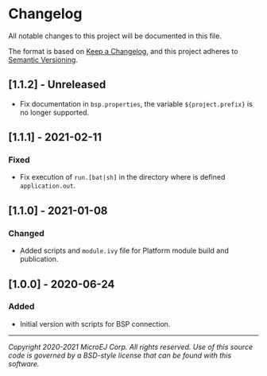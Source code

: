 # Changelog

All notable changes to this project will be documented in this file.

The format is based on [Keep a Changelog](https://keepachangelog.com/en/1.0.0/),
and this project adheres to [Semantic Versioning](https://semver.org/spec/v2.0.0.html).

## [1.1.2] - Unreleased

- Fix documentation in `bsp.properties`, the variable `${project.prefix}` is no longer supported.

## [1.1.1] - 2021-02-11

### Fixed

- Fix execution of `run.[bat|sh]` in the directory where is defined `application.out`.

## [1.1.0] - 2021-01-08

### Changed

 - Added scripts and `module.ivy` file for Platform module build and publication.

## [1.0.0] - 2020-06-24

### Added

  - Initial version with scripts for BSP connection.
  
---
_Copyright 2020-2021 MicroEJ Corp. All rights reserved._
_Use of this source code is governed by a BSD-style license that can be found with this software._
